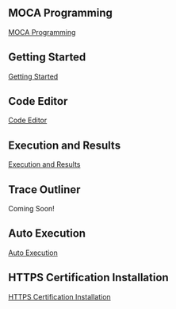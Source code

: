 ## MOCA Programming

[MOCA Programming]


## Getting Started

[Getting Started]


## Code Editor

[Code Editor]


## Execution and Results

[Execution and Results]


## Trace Outliner

Coming Soon!


## Auto Execution

[Auto Execution]


## HTTPS Certification Installation

[HTTPS Certification Installation]





[MOCA Programming]: https://vimeo.com/761563998
[Getting Started]: https://vimeo.com/507834760
[Code Editor]: https://vimeo.com/763563772
[Execution and Results]: https://vimeo.com/762796098
[Auto Execution]: https://vimeo.com/763537613
[HTTPS Certification Installation]: https://vimeo.com/500196466
